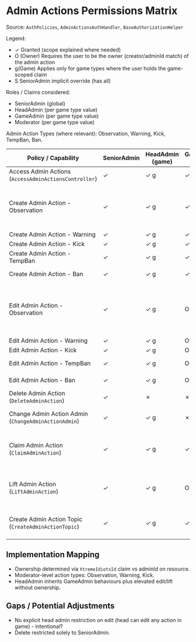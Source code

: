 # Admin Actions Permissions Matrix

Source: `AuthPolicies`, `AdminActionsAuthHandler`, `BaseAuthorizationHelper`

Legend:
- ✓ Granted (scope explained where needed)
- O (Owner) Requires the user to be the owner (creator/adminId match) of the admin action
- g(Game) Applies only for game types where the user holds the game-scoped claim
- S SeniorAdmin implicit override (has all)

Roles / Claims considered:
- SeniorAdmin (global)
- HeadAdmin (per game type value)
- GameAdmin (per game type value)
- Moderator (per game type value)

Admin Action Types (where relevant): Observation, Warning, Kick, TempBan, Ban.

| Policy / Capability | SeniorAdmin | HeadAdmin (game) | GameAdmin (game) | Moderator (game) | Notes |
|---------------------|------------|------------------|------------------|------------------|-------|
| Access Admin Actions (`AccessAdminActionsController`) | ✓ | ✓ g | ✓ g | ✓ g | All admin levels |
| Create Admin Action - Observation | ✓ | ✓ g | ✓ g | ✓ g | Moderator-level action allowed for moderator/game admin/head admin of game |
| Create Admin Action - Warning | ✓ | ✓ g | ✓ g | ✓ g | Same as above |
| Create Admin Action - Kick | ✓ | ✓ g | ✓ g | ✓ g | Same as above |
| Create Admin Action - TempBan | ✓ | ✓ g | ✓ g | ✗ | Moderator not permitted |
| Create Admin Action - Ban | ✓ | ✓ g | ✓ g | ✗ | Moderator not permitted |
| Edit Admin Action - Observation | ✓ | ✓ g | O g | O g | Owner required for non-senior/head (handler grants head admin without ownership) |
| Edit Admin Action - Warning | ✓ | ✓ g | O g | O g | Same rule |
| Edit Admin Action - Kick | ✓ | ✓ g | O g | O g | Same rule |
| Edit Admin Action - TempBan | ✓ | ✓ g | O g | ✗ | GameAdmin owner only |
| Edit Admin Action - Ban | ✓ | ✓ g | O g | ✗ | GameAdmin owner only |
| Delete Admin Action (`DeleteAdminAction`) | ✓ | ✗ | ✗ | ✗ | Only SeniorAdmin |
| Change Admin Action Admin (`ChangeAdminActionAdmin`) | ✓ | ✓ g | ✗ | ✗ | Senior or HeadAdmin for game |
| Claim Admin Action (`ClaimAdminAction`) | ✓ | ✓ g | ✓ g | ✗ | Senior or GameAdmin (head admin counts via game admin check) |
| Lift Admin Action (`LiftAdminAction`) | ✓ | ✓ g | O g | ✗ | GameAdmin must be owner; HeadAdmin no ownership constraint |
| Create Admin Action Topic (`CreateAdminActionTopic`) | ✓ | ✓ g | ✓ g | ✗ | Senior or GameAdmin (head admin counts) |

## Implementation Mapping
- Ownership determined via `XtremeIdiotsId` claim vs adminId on resource.
- Moderator-level action types: Observation, Warning, Kick.
- HeadAdmin inherits GameAdmin behaviours plus elevated edit/lift without ownership.

## Gaps / Potential Adjustments
- No explicit head admin restriction on edit (head can edit any action in game) - intentional?
- Delete restricted solely to SeniorAdmin.

